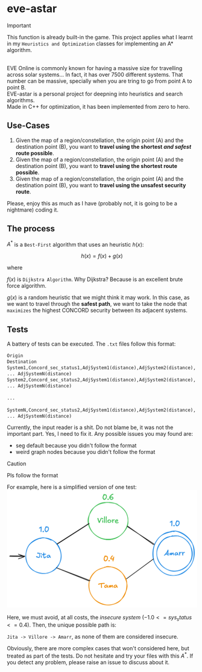 # eve-astar

> [!IMPORTANT]
> This function is already built-in the game. This project applies what I learnt in my `Heuristics and Optimization` classes for 
> implementing an A* algorithm.
<br>
EVE Online is commonly known for having a massive size for travelling across solar systems... In fact, it has over 7500 different systems. That number can be massive, specially when you are tring to go from point A to point B.

<br>
EVE-astar is a personal project for deepning into heuristics and search algorithms.

<br>
Made in C++ for optimization, it has been implemented from zero to hero.


## Use-Cases
1. Given the map of a region/constellation, the origin point (A) and the destination point (B), you want to **travel using the shortest _and safest_ route possible**.
2. Given the map of a region/constellation, the origin point (A) and the destination point (B), you want to **travel using the shortest route possible**.
3. Given the map of a region/constellation, the origin point (A) and the destination point (B), you want to **travel using the unsafest security route**.

Please, enjoy this as much as I have (probably not, it is going to be a nightmare) coding it.

## The process

$A^*$ is a `Best-First` algorithm that uses an heuristic $h(x)$:

$$h(x) = f(x) + g(x)$$

where

$f(x)$ is `Dijkstra Algorithm`. Why Dijkstra? Because is an excellent brute force algorithm. 

$g(x)$ is a random heuristic that we might think it may work. In this case, as we want to travel through the **safest path**, we want to take the node that `maximizes` the highest CONCORD security between its adjacent systems.

## Tests

A battery of tests can be executed. The `.txt` files follow this format:

```
Origin
Destination
System1,Concord_sec_status1,AdjSystem1(distance),AdjSystem2(distance), ... AdjSystemN(distance) 
System2,Concord_sec_status2,AdjSystem1(distance),AdjSystem2(distance), ... AdjSystemN(distance)

...

SystemN,Concord_sec_status2,AdjSystem1(distance),AdjSystem2(distance), ... AdjSystemN(distance)
```

Currently, the input reader is a shit. Do not blame be, it was not the important part. Yes, I need to fix it. Any possible issues you may found are:

- seg default because you didn't follow the format
- weird graph nodes because you didn't follow the format

> [!CAUTION]
> Pls follow the format

For example, here is a simplified version of one test:
![A simplified test of the EVE PathFinding Problem](img/useCase.png)

Here, we must avoid, at all costs, the *insecure system* ($-1.0 <= sys_status <= 0.4$). Then, the unique possible path is:

`Jita -> Villore -> Amarr`, as none of them are considered insecure.

Obviously, there are more complex cases that won't considered here, but treated as part of the tests. Do not hesitate and try your files with this $A^*$. If you detect any problem, please raise an issue to discuss about it.


